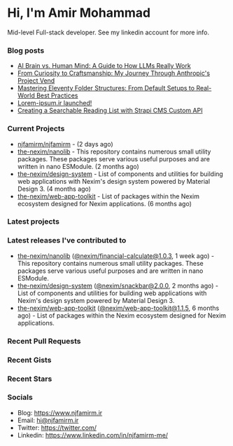 # Hi, I'm Amir Mohammad

Mid-level Full-stack developer. See my linkedin account for more info.

### Blog posts

- [AI Brain vs. Human Mind: A Guide to How LLMs Really Work](https://www.njfamirm.ir/en/blog/ai-vs-human-brain/)
- [From Curiosity to Craftsmanship: My Journey Through Anthropic&#39;s Project Vend](https://www.njfamirm.ir/en/blog/learn-from-anthropic-project-vend/)
- [Mastering Eleventy Folder Structures: From Default Setups to Real-World Best Practices](https://www.njfamirm.ir/en/blog/eleventy-folder-structure-guide/)
- [Lorem-ipsum.ir launched!](https://www.njfamirm.ir/en/blog/lorem-ipsum-ir-launched/)
- [Creating a Searchable Reading List with Strapi CMS Custom API](https://www.njfamirm.ir/en/blog/strapi-custom-api/)


### Current Projects

- [njfamirm/njfamirm](https://github.com/njfamirm/njfamirm) -  (2 days ago)
- [the-nexim/nanolib](https://github.com/the-nexim/nanolib) - This repository contains numerous small utility packages. These packages serve various useful purposes and are written in nano ESModule. (2 months ago)
- [the-nexim/design-system](https://github.com/the-nexim/design-system) - List of components and utilities for building web applications with Nexim&#39;s design system powered by Material Design 3. (4 months ago)
- [the-nexim/web-app-toolkit](https://github.com/the-nexim/web-app-toolkit) - List of packages within the Nexim ecosystem designed for Nexim applications. (6 months ago)

### Latest projects


### Latest releases I've contributed to

- [the-nexim/nanolib](https://github.com/the-nexim/nanolib) ([@nexim/financial-calculate@1.0.3](https://github.com/the-nexim/nanolib/releases/tag/%40nexim/financial-calculate%401.0.3), 1 week ago) - This repository contains numerous small utility packages. These packages serve various useful purposes and are written in nano ESModule.
- [the-nexim/design-system](https://github.com/the-nexim/design-system) ([@nexim/snackbar@2.0.0](https://github.com/the-nexim/design-system/releases/tag/%40nexim/snackbar%402.0.0), 2 months ago) - List of components and utilities for building web applications with Nexim&#39;s design system powered by Material Design 3.
- [the-nexim/web-app-toolkit](https://github.com/the-nexim/web-app-toolkit) ([@nexim/web-app-toolkit@1.1.5](https://github.com/the-nexim/web-app-toolkit/releases/tag/%40nexim/web-app-toolkit%401.1.5), 6 months ago) - List of packages within the Nexim ecosystem designed for Nexim applications.

### Recent Pull Requests


### Recent Gists


### Recent Stars


### Socials

- Blog: https://www.njfamirm.ir
- Email: hi@njfamirm.ir
- Twitter: https://twitter.com/
- Linkedin: https://www.linkedin.com/in/njfamirm-me/

